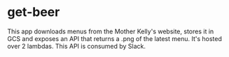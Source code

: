 # get-beer

This app downloads menus from the Mother Kelly's website, stores it in GCS and exposes an API that returns a .png of the latest menu. It's hosted over 2 lambdas. This API is consumed by Slack.
